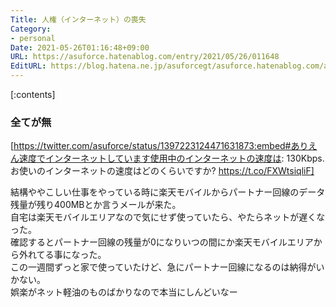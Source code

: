 ```yaml
---
Title: 人権（インターネット）の喪失
Category:
- personal
Date: 2021-05-26T01:16:48+09:00
URL: https://asuforce.hatenablog.com/entry/2021/05/26/011648
EditURL: https://blog.hatena.ne.jp/asuforcegt/asuforce.hatenablog.com/atom/entry/26006613768201577
---
```


[:contents]

### 全てが無

[https://twitter.com/asuforce/status/1397223124471631873:embed#ありえん速度でインターネットしています使用中のインターネットの速度は: 130Kbps. お使いのインターネットの速度はどのくらいですか? https://t.co/FXWtsiqliF]

結構ややこしい仕事をやっている時に楽天モバイルからパートナー回線のデータ残量が残り400MBとか言うメールが来た。   
自宅は楽天モバイルエリアなので気にせず使っていたら、やたらネットが遅くなった。  
確認するとパートナー回線の残量が0になりいつの間にか楽天モバイルエリアから外れてる事になった。   
この一週間ずっと家で使っていたけど、急にパートナー回線になるのは納得がいかない。  
娯楽がネット軽油のものばかりなので本当にしんどいなー


